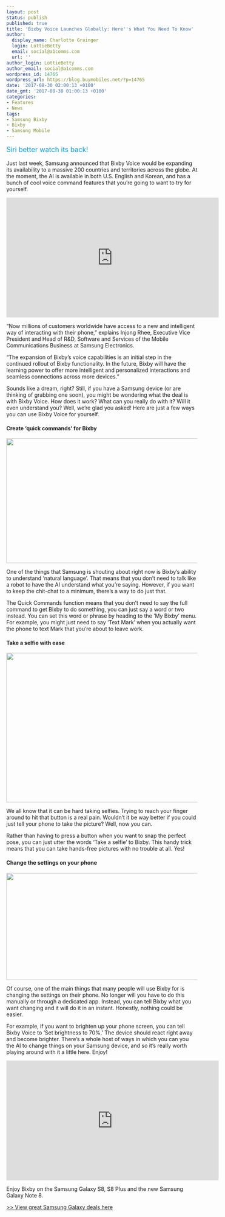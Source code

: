 ```yaml
---
layout: post
status: publish
published: true
title: 'Bixby Voice Launches Globally: Here''s What You Need To Know'
author:
  display_name: Charlotte Grainger
  login: LottieBetty
  email: social@a1comms.com
  url: ''
author_login: LottieBetty
author_email: social@a1comms.com
wordpress_id: 14765
wordpress_url: https://blog.buymobiles.net/?p=14765
date: '2017-08-30 02:00:13 +0100'
date_gmt: '2017-08-30 01:00:13 +0100'
categories:
- Features
- News
tags:
- Samsung Bixby
- Bixby
- Samsung Mobile
---
```

<p><span class="postStandFirst" style="color: #0896d5; line-height: 26px; font-size: 18px;">Siri better watch its back!</span></p>
<p>Just last week, Samsung announced that Bixby Voice would be expanding its availability to a massive 200 countries and territories across the globe. At the moment, the AI is available in both U.S. English and Korean, and has a bunch of cool voice command features that you&rsquo;re going to want to try for yourself.</p>
<p><iframe src="https://www.youtube.com/embed/wuOpkOsOXQU" width="560" height="315" frameborder="0" allowfullscreen="allowfullscreen"></iframe></p>
<p>&ldquo;Now millions of customers worldwide have access to a new and intelligent way of interacting with their phone,&rdquo; explains Injong Rhee, Executive Vice President and Head of R&amp;D, Software and Services of the Mobile Communications Business at Samsung Electronics.</p>
<p>&ldquo;The expansion of Bixby&rsquo;s voice capabilities is an initial step in the continued rollout of Bixby functionality. In the future, Bixby will have the learning power to offer more intelligent and personalized interactions and seamless connections across more devices.&rdquo;</p>
<p>Sounds like a dream, right? Still, if you have a Samsung device (or are thinking of grabbing one soon), you might be wondering what the deal is with Bixby Voice. How does it work? What can you really do with it? Will it even understand you? Well, we&rsquo;re glad you asked! Here are just a few ways you can use Bixby Voice for yourself.</p>
<h4>Create &lsquo;quick commands&rsquo; for Bixby</h4>
<p><img class="aligncenter wp-image-14773 size-full" src="https://lh3.googleusercontent.com/whvQ9_lTA6N2lTRgF7fFCo3034ls3NdnOxmvqxQEkVM3Lw1BBtfSHDETViG3VSfyz9GkHzc99ZGk5PhQXuiDxgkvYw=s0" alt="" width="600" height="328" /></p>
<p>One of the things that Samsung is shouting about right now is Bixby&rsquo;s ability to understand &lsquo;natural language&rsquo;. That means that you don&rsquo;t need to talk like a robot to have the AI understand what you&rsquo;re saying. However, if you want to keep the chit-chat to a minimum, there&rsquo;s a way to do just that.</p>
<p>The Quick Commands function means that you don&rsquo;t need to say the full command to get Bixby to do something, you can just say a word or two instead. You can set this word or phrase by heading to the &lsquo;My Bixby&rsquo; menu. For example, you might just need to say &lsquo;Text Mark&rsquo; when you actually want the phone to text Mark that you&rsquo;re about to leave work.</p>
<h4>Take a selfie with ease</h4>
<p><img class="aligncenter wp-image-14772 size-full" src="https://lh3.googleusercontent.com/pltW_KpF0PuNaFDSX-nCh8HuwjNPMiCWQsN5tiizJW5gxHnn2GMaSdOtZ9kC2Eu9mhheii2MyZtqwMivMsJC2e1t=s0" alt="" width="600" height="393" /></p>
<p>We all know that it can be hard taking selfies. Trying to reach your finger around to hit that button is a real pain. Wouldn&rsquo;t it be way better if you could just tell your phone to take the picture? Well, now you can.</p>
<p>Rather than having to press a button when you want to snap the perfect pose, you can just utter the words &lsquo;Take a selfie&rsquo; to Bixby. This handy trick means that you can take hands-free pictures with no trouble at all. Yes!</p>
<h4>Change the settings on your phone</h4>
<p><img class="aligncenter wp-image-14771 size-full" src="https://lh3.googleusercontent.com/d9ykkVhv1Q6eGe4DXHH-rIhwockqnlPggC2n4E5u_XndzOTqvg5tSaHWB6h0-ki9zbE39GuIp1Vc_T-uIWO-IlU=s0" alt="" width="600" height="281" /></p>
<p>Of course, one of the main things that many people will use Bixby for is changing the settings on their phone. No longer will you have to do this manually or through a dedicated app. Instead, you can tell Bixby what you want changing and it will do it in an instant. Honestly, nothing could be easier.</p>
<p>For example, if you want to brighten up your phone screen, you can tell Bixby Voice to &lsquo;Set brightness to 70%.&rsquo; The device should react right away and become brighter. There&rsquo;s a whole host of ways in which you can you the AI to change things on your Samsung device, and so it&rsquo;s really worth playing around with it a little here. Enjoy!</p>
<p><iframe src="https://www.youtube.com/embed/vWXIDwHTg-8?list=PLhpbZcOKxtO3nAhjxxxxo-naLycAuG3jO" width="560" height="315" frameborder="0" allowfullscreen="allowfullscreen"></iframe></p>
<p>Enjoy Bixby on the Samsung Galaxy S8, S8 Plus and the new Samsung Galaxy Note 8.</p>
<p><a href="https://www.buymobiles.net/samsung" target="_blank" rel="noopener">>> View great Samsung Galaxy deals here</a></p>
<p>&nbsp;</p>
